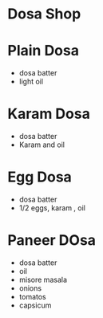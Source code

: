 # Dosa Shop
# Plain Dosa
 * dosa batter
 * light oil
# Karam Dosa
  * dosa batter 
  * Karam and oil 
# Egg Dosa
  * dosa batter
  * 1/2 eggs, karam , oil
# Paneer DOsa
  * dosa batter 
  * oil
  * misore masala
  * onions
  * tomatos
  * capsicum